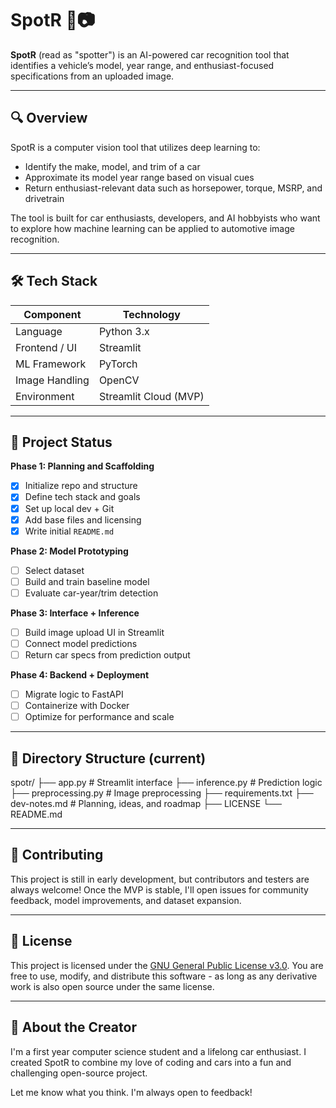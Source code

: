 # SpotR 🚗📷

**SpotR** (read as "spotter") is an AI-powered car recognition tool that identifies a vehicle’s model, year range, and enthusiast-focused specifications from an uploaded image.

---

## 🔍 Overview

SpotR is a computer vision tool that utilizes deep learning to:

- Identify the make, model, and trim of a car
- Approximate its model year range based on visual cues
- Return enthusiast-relevant data such as horsepower, torque, MSRP, and drivetrain

The tool is built for car enthusiasts, developers, and AI hobbyists who want to explore how machine learning can be applied to automotive image recognition.

---

## 🛠️ Tech Stack

| Component       | Technology        |
|-----------------|-------------------|
| Language        | Python 3.x        |
| Frontend / UI   | Streamlit         |
| ML Framework    | PyTorch           |
| Image Handling  | OpenCV            |
| Environment     | Streamlit Cloud (MVP) |

---

## 🚧 Project Status

**Phase 1: Planning and Scaffolding**
- [X] Initialize repo and structure
- [X] Define tech stack and goals
- [X] Set up local dev + Git
- [X] Add base files and licensing
- [X] Write initial `README.md`

**Phase 2: Model Prototyping**
- [ ] Select dataset
- [ ] Build and train baseline model
- [ ] Evaluate car-year/trim detection

**Phase 3: Interface + Inference**
- [ ] Build image upload UI in Streamlit
- [ ] Connect model predictions
- [ ] Return car specs from prediction output

**Phase 4: Backend + Deployment**
- [ ] Migrate logic to FastAPI
- [ ] Containerize with Docker
- [ ] Optimize for performance and scale

---

## 📂 Directory Structure (current)

spotr/
├── app.py # Streamlit interface
├── inference.py # Prediction logic
├── preprocessing.py # Image preprocessing
├── requirements.txt
├── dev-notes.md # Planning, ideas, and roadmap
├── LICENSE
└── README.md

---

## 🤝 Contributing

This project is still in early development, but contributors and testers are always welcome! Once the MVP is stable, I'll open issues for community feedback, model improvements, and dataset expansion.

---

## 📄 License

This project is licensed under the [GNU General Public License v3.0](./LICENSE).
You are free to use, modify, and distribute this software - as long as any derivative work is also open source under the same license.

---

## 🙋 About the Creator

I'm a first year computer science student and a lifelong car enthusiast. I created SpotR to combine my love of coding and cars into a fun and challenging open-source project.

Let me know what you think. I'm always open to feedback!
